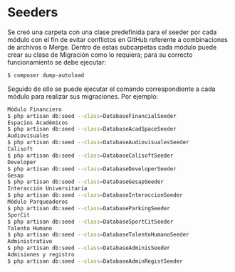 # Seeders

Se creó una carpeta con una clase predefinida para el seeder por 
cada módulo con el fin de evitar conflictos en GitHub referente
a combinaciones de archivos o Merge. Dentro de estas subcarpetas
cada módulo puede crear su clase de Migración como lo requiera;
para su correcto funcionamiento se debe ejecutar:

```sh
$ composer dump-autoload
```
Seguido de ello se puede ejecutar el comando correspondiente
a cada módulo para realizar sus migraciones. Por ejemplo:

```sh
Módulo Financiero
$ php artisan db:seed --class=DatabaseFinancialSeeder
Espacios Académicos
$ php artisan db:seed --class=DatabaseAcadSpaceSeeder
Audiovisuales
$ php artisan db:seed --class=DatabaseAudiovisualesSeeder
Calisoft
$ php artisan db:seed --class=DatabaseCalisoftSeeder
Developer
$ php artisan db:seed --class=DatabaseDeveloperSeeder
Gesap
$ php artisan db:seed --class=DatabaseGesapSeeder
Interacción Universitaria
$ php artisan db:seed --class=DatabaseInteraccionSeeder
Módulo Parqueaderos
$ php artisan db:seed --class=DatabaseParkingSeeder
SporCit
$ php artisan db:seed --class=DatabaseSportCitSeeder
Talento Humano
$ php artisan db:seed --class=DatabaseTalentoHumanoSeeder
Administrativo
$ php artisan db:seed --class=DatabaseAdminisSeeder
Admisiones y registro
$ php artisan db:seed --class=DatabaseAdminRegistSeeder
```